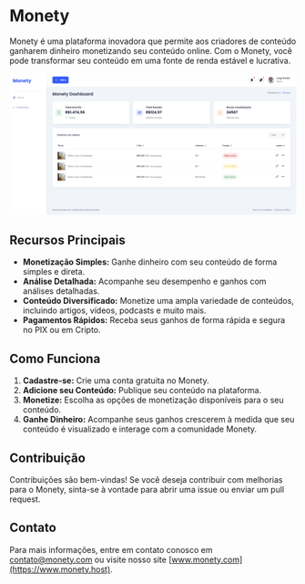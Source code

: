 
# Monety

Monety é uma plataforma inovadora que permite aos criadores de conteúdo ganharem dinheiro monetizando seu conteúdo online. Com o Monety, você pode transformar seu conteúdo em uma fonte de renda estável e lucrativa.

![Screenshot do Monety](https://github.com/luigibreda/Monety/blob/main/monety-frontend/src/assets/images/home-print.png)

## Recursos Principais

- **Monetização Simples:** Ganhe dinheiro com seu conteúdo de forma simples e direta.
- **Análise Detalhada:** Acompanhe seu desempenho e ganhos com análises detalhadas.
- **Conteúdo Diversificado:** Monetize uma ampla variedade de conteúdos, incluindo artigos, vídeos, podcasts e muito mais.
- **Pagamentos Rápidos:** Receba seus ganhos de forma rápida e segura no PIX ou em Cripto.

## Como Funciona

1. **Cadastre-se:** Crie uma conta gratuita no Monety.
2. **Adicione seu Conteúdo:** Publique seu conteúdo na plataforma.
3. **Monetize:** Escolha as opções de monetização disponíveis para o seu conteúdo.
4. **Ganhe Dinheiro:** Acompanhe seus ganhos crescerem à medida que seu conteúdo é visualizado e interage com a comunidade Monety.

## Contribuição

Contribuições são bem-vindas! Se você deseja contribuir com melhorias para o Monety, sinta-se à vontade para abrir uma issue ou enviar um pull request.

## Contato

Para mais informações, entre em contato conosco em [contato@monety.com](mailto:contato@monety.host) ou visite nosso site [www.monety.com](https://www.monety.host).

